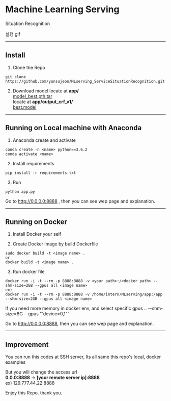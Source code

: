 
# Machine Learning Serving

Situation Recognition

실행 gif

---

## Install
1. Clone the Repo
```
git clone https://github.com/yunsujeon/MLserving_ServiceSituationRecognition.git
```

2. Download model
locate at **app/**   
  [model_best.pth.tar](https://drive.google.com/file/d/12DVhwEKFxxtowHBRpNMQSxpMo4Bc-0Jg/view?usp=sharing)   
locate at **app/output_crf_v1/**   
  [best.model](https://drive.google.com/file/d/128rO633ev0XoTCZ56OoECEm0YobMid1K/view?usp=sharing)   

---

## Running on Local machine with Anaconda

1. Anaconda create and activate
```
conda create -n <name> python==3.6.2
conda activate <name>
```

2. Install requirements
```
pip install -r requirements.txt
```
 
3. Run
```
python app.py
```
Go to http://0.0.0.0:8888 , then you can see wep page and explanation.

---

## Running on Docker

1. Install Docker your self

2. Create Docker image by build Dockerfile
```
sudo docker build -t <image name> .
or
docker build -t <image name> .
```

3. Run docker file
```
docker run -i -t --rm -p 8888:8888 -v <your path>:/<docker path> --shm-size=2GB --gpus all <image name>
ex)
docker run -i -t --rm -p 8888:8888 -v /home/intern/MLserving/app:/app --shm-size=2GB --gpus all <image name>
```
If you need more memory in docker env, and select specific gpus ..
--shm-size=8G
--gpus '"device=0,1"'

Go to http://0.0.0.0:8888, then you can see wep page and explanation.

---

## Improvement

You can run this codes at SSH server, Its all same this repo's local, docker examples

But you will change the access url   
**0.0.0:8888** -> **[your remote server ip]:8888**   
ex) 129.777.44.22:8888

Enjoy this Repo. thank you.
